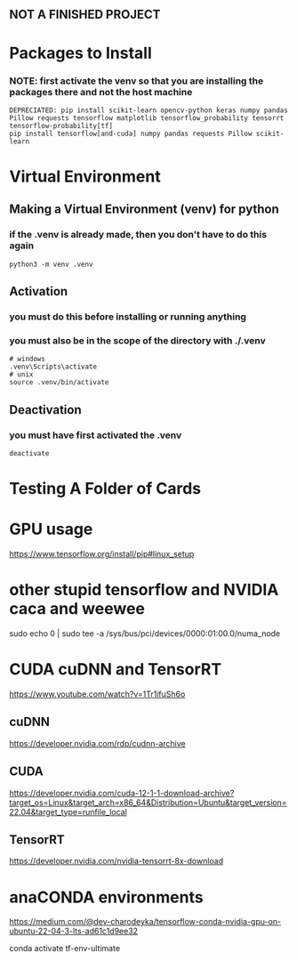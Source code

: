 ## NOT A FINISHED PROJECT


# Packages to Install
### NOTE: first activate the venv so that you are installing the packages there and not the host machine 
    DEPRECIATED: pip install scikit-learn opencv-python keras numpy pandas Pillow requests tensorflow matplotlib tensorflow_probability tensorrt tensorflow-probability[tf]
    pip install tensorflow[and-cuda] numpy pandas requests Pillow scikit-learn 


# Virtual Environment 
## Making a Virtual Environment (venv) for python 
### if the .venv is already made, then you don't have to do this again
    python3 -m venv .venv
## Activation
### you must do this before installing or running anything
### you must also be in the scope of the directory with ./.venv
    # windows
    .venv\Scripts\activate
    # unix
    source .venv/bin/activate
## Deactivation
### you must have first activated the .venv
    deactivate

# Testing A Folder of Cards

# GPU usage
https://www.tensorflow.org/install/pip#linux_setup



# other stupid tensorflow and NVIDIA caca and weewee
sudo echo 0 | sudo tee -a /sys/bus/pci/devices/0000:01:00.0/numa_node

# CUDA cuDNN and TensorRT
https://www.youtube.com/watch?v=1Tr1ifuSh6o
## cuDNN
https://developer.nvidia.com/rdp/cudnn-archive
## CUDA 
https://developer.nvidia.com/cuda-12-1-1-download-archive?target_os=Linux&target_arch=x86_64&Distribution=Ubuntu&target_version=22.04&target_type=runfile_local
## TensorRT
https://developer.nvidia.com/nvidia-tensorrt-8x-download
    




# anaCONDA environments
https://medium.com/@dev-charodeyka/tensorflow-conda-nvidia-gpu-on-ubuntu-22-04-3-lts-ad61c1d9ee32

conda activate tf-env-ultimate
